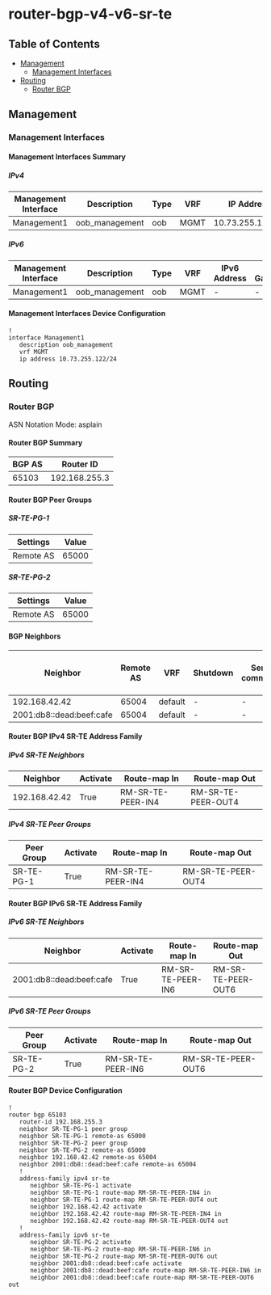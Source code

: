 # router-bgp-v4-v6-sr-te

## Table of Contents

- [Management](#management)
  - [Management Interfaces](#management-interfaces)
- [Routing](#routing)
  - [Router BGP](#router-bgp)

## Management

### Management Interfaces

#### Management Interfaces Summary

##### IPv4

| Management Interface | Description | Type | VRF | IP Address | Gateway |
| -------------------- | ----------- | ---- | --- | ---------- | ------- |
| Management1 | oob_management | oob | MGMT | 10.73.255.122/24 | 10.73.255.2 |

##### IPv6

| Management Interface | Description | Type | VRF | IPv6 Address | IPv6 Gateway |
| -------------------- | ----------- | ---- | --- | ------------ | ------------ |
| Management1 | oob_management | oob | MGMT | - | - |

#### Management Interfaces Device Configuration

```eos
!
interface Management1
   description oob_management
   vrf MGMT
   ip address 10.73.255.122/24
```

## Routing

### Router BGP

ASN Notation Mode: asplain

#### Router BGP Summary

| BGP AS | Router ID |
| ------ | --------- |
| 65103 | 192.168.255.3 |

#### Router BGP Peer Groups

##### SR-TE-PG-1

| Settings | Value |
| -------- | ----- |
| Remote AS | 65000 |

##### SR-TE-PG-2

| Settings | Value |
| -------- | ----- |
| Remote AS | 65000 |

#### BGP Neighbors

| Neighbor | Remote AS | VRF | Shutdown | Send-community | Maximum-routes | Allowas-in | BFD | RIB Pre-Policy Retain | Route-Reflector Client | Passive | TTL Max Hops |
| -------- | --------- | --- | -------- | -------------- | -------------- | ---------- | --- | --------------------- | ---------------------- | ------- | ------------ |
| 192.168.42.42 | 65004 | default | - | - | - | - | - | - | - | - | - |
| 2001:db8::dead:beef:cafe | 65004 | default | - | - | - | - | - | - | - | - | - |

#### Router BGP IPv4 SR-TE Address Family

##### IPv4 SR-TE Neighbors

| Neighbor | Activate | Route-map In | Route-map Out |
| -------- | -------- | ------------ | ------------- |
| 192.168.42.42 | True | RM-SR-TE-PEER-IN4 | RM-SR-TE-PEER-OUT4 |

##### IPv4 SR-TE Peer Groups

| Peer Group | Activate | Route-map In | Route-map Out |
| ---------- | -------- | ------------ | ------------- |
| SR-TE-PG-1 | True | RM-SR-TE-PEER-IN4 | RM-SR-TE-PEER-OUT4 |

#### Router BGP IPv6 SR-TE Address Family

##### IPv6 SR-TE Neighbors

| Neighbor | Activate | Route-map In | Route-map Out |
| -------- | -------- | ------------ | ------------- |
| 2001:db8::dead:beef:cafe | True | RM-SR-TE-PEER-IN6 | RM-SR-TE-PEER-OUT6 |

##### IPv6 SR-TE Peer Groups

| Peer Group | Activate | Route-map In | Route-map Out |
| ---------- | -------- | ------------ | ------------- |
| SR-TE-PG-2 | True | RM-SR-TE-PEER-IN6 | RM-SR-TE-PEER-OUT6 |

#### Router BGP Device Configuration

```eos
!
router bgp 65103
   router-id 192.168.255.3
   neighbor SR-TE-PG-1 peer group
   neighbor SR-TE-PG-1 remote-as 65000
   neighbor SR-TE-PG-2 peer group
   neighbor SR-TE-PG-2 remote-as 65000
   neighbor 192.168.42.42 remote-as 65004
   neighbor 2001:db8::dead:beef:cafe remote-as 65004
   !
   address-family ipv4 sr-te
      neighbor SR-TE-PG-1 activate
      neighbor SR-TE-PG-1 route-map RM-SR-TE-PEER-IN4 in
      neighbor SR-TE-PG-1 route-map RM-SR-TE-PEER-OUT4 out
      neighbor 192.168.42.42 activate
      neighbor 192.168.42.42 route-map RM-SR-TE-PEER-IN4 in
      neighbor 192.168.42.42 route-map RM-SR-TE-PEER-OUT4 out
   !
   address-family ipv6 sr-te
      neighbor SR-TE-PG-2 activate
      neighbor SR-TE-PG-2 route-map RM-SR-TE-PEER-IN6 in
      neighbor SR-TE-PG-2 route-map RM-SR-TE-PEER-OUT6 out
      neighbor 2001:db8::dead:beef:cafe activate
      neighbor 2001:db8::dead:beef:cafe route-map RM-SR-TE-PEER-IN6 in
      neighbor 2001:db8::dead:beef:cafe route-map RM-SR-TE-PEER-OUT6 out
```
